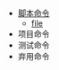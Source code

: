 - <span class="iconfont icon-atom"></span> [脚本命令](cmake/reference-manuals/cmake-commands/file.md)
  - [file](cmake/reference-manuals/cmake-commands/file.md)
- <span class="iconfont icon-pack"></span> 项目命令
- <span class="iconfont icon-crown"></span> 测试命令
- <span class="iconfont icon-factory"></span> 弃用命令